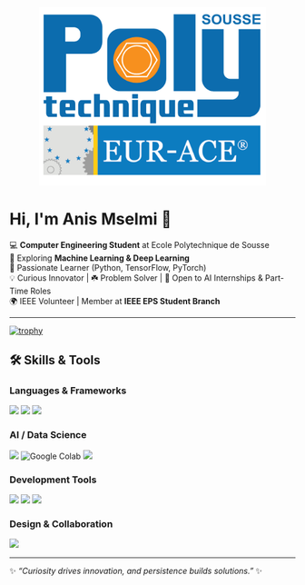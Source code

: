 <!-- Banner / Logo -->
<p align="center">
    <img src="https://raw.githubusercontent.com/anis-mselmi/anis-mselmi/main/Logo-Polytec-Eurace-bleu-01.png" alt="Polytechnique de Sousse" width="400"/>
</p>

# Hi, I'm Anis Mselmi 👋  

💻 **Computer Engineering Student** at Ecole Polytechnique de Sousse  
🤖 Exploring **Machine Learning & Deep Learning**  
🔎 Passionate Learner (Python, TensorFlow, PyTorch)  
💡 Curious Innovator | ☘️ Problem Solver | 🚀 Open to AI Internships & Part-Time Roles  
🌍 IEEE Volunteer | Member at **IEEE EPS Student Branch**

---

[![trophy](https://github-profile-trophy.vercel.app/?username=anis-mselmi&theme=onedark)](https://github.com/ryo-ma/github-profile-trophy)



## 🛠️ Skills & Tools  

### Languages & Frameworks  
<p>
  <img src="https://cdn.jsdelivr.net/gh/devicons/devicon/icons/python/python-original.svg" width="40"/>
  <img src="https://cdn.jsdelivr.net/gh/devicons/devicon/icons/cplusplus/cplusplus-original.svg" width="40"/>
  <img src="https://cdn.jsdelivr.net/gh/devicons/devicon/icons/java/java-original.svg" width="40"/>
</p>

### AI / Data Science  
<p>
  <img src="https://cdn.jsdelivr.net/gh/devicons/devicon/icons/tensorflow/tensorflow-original.svg" width="40"/>
  <img src="https://colab.research.google.com/img/colab_favicon_256px.png" alt="Google Colab" width="40"/>
  <img src="https://cdn.jsdelivr.net/gh/devicons/devicon/icons/jupyter/jupyter-original.svg" width="40"/>
</p>

### Development Tools  
<p>
  <img src="https://cdn.jsdelivr.net/gh/devicons/devicon/icons/vscode/vscode-original.svg" width="40"/>
  <img src="https://cdn.jsdelivr.net/gh/devicons/devicon/icons/git/git-original.svg" width="40"/>
  <img src="https://cdn.jsdelivr.net/gh/devicons/devicon/icons/github/github-original.svg" width="40"/>
</p>

### Design & Collaboration  
<p>
  <img src="https://cdn.jsdelivr.net/gh/devicons/devicon/icons/canva/canva-original.svg" width="40"/>
</p>

---

✨ _“Curiosity drives innovation, and persistence builds solutions.”_ ✨
